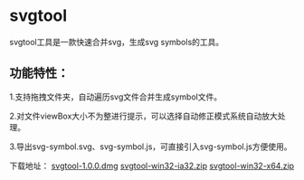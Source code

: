 # svgtool

svgtool工具是一款快速合并svg，生成svg symbols的工具。

## 功能特性：

1.支持拖拽文件夹，自动遍历svg文件合并生成symbol文件。

2.对文件viewBox大小不为整进行提示，可以选择自动修正模式系统自动放大处理。

3.导出svg-symbol.svg、svg-symbol.js，可直接引入svg-symbol.js方便使用。

下载地址：
[svgtool-1.0.0.dmg](https://github.com/pfan123/svgtool/releases/download/1.0.0/svgtool-1.0.0.dmg)
[svgtool-win32-ia32.zip](https://github.com/pfan123/svgtool/releases/download/1.0.0/svgtool-win32-ia32.zip)
[svgtool-win32-x64.zip](https://github.com/pfan123/svgtool/releases/download/1.0.0/svgtool-win32-x64.zip)